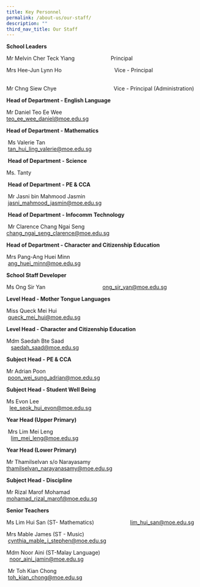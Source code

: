 ```yaml
---
title: Key Personnel
permalink: /about-us/our-staff/
description: ""
third_nav_title: Our Staff
---
```

**School Leaders**

Mr Melvin Cher Teck Yiang                        Principal

Mrs Hee-Jun Lynn Ho                                   Vice - Principal                                        

Mr Chng Siew Chye                                      Vice - Principal  (Administration)

**Head of Department - English Language**

Mr Daniel Teo Ee Wee                                        teo_ee_wee_daniel@moe.edu.sg

  

**Head of Department - Mathematics**  

  

 Ms Valerie Tan                                                         tan_hui_ling_valerie@moe.edu.sg 

  

 **Head of Department - Science**  

  
Ms. Tanty
                                                      

 **Head of Department - PE & CCA**

 Mr Jasni bin Mahmood Jasmin                                 jasni_mahmood_jasmin@moe.edu.sg

 **Head of Department - Infocomm** **Technology**

 Mr Clarence Chang Ngai Seng                        chang_ngai_seng_clarence@moe.edu.sg

  

**Head of Department - Character and Citizenship Education**

Mrs Pang-Ang Huei Minn                                         ang_huei_minn@moe.edu.sg

**School Staff Developer**

Ms Ong Sir Yan                                      ong_sir_yan@moe.edu.sg

**Level Head - Mother Tongue Languages**

  

Miss Queck Mei Hui                                                   queck_mei_hui@moe.edu.sg

**Level Head - Character and Citizenship Education**                           

  

Mdm Saedah Bte Saad                                              saedah_saad@moe.edu.sg

  

**Subject Head -** **PE & CCA**                        

  

Mr Adrian Poon                                                           poon_wei_sung_adrian@moe.edu.sg

  

**Subject Head - Student Well Being**                      

  

Ms Evon Lee                                                               lee_seok_hui_evon@moe.edu.sg

  

**Year Head (Upper Primary)**  

  

 Mrs Lim Mei Leng                                                      lim_mei_leng@moe.edu.sg

  

**Year Head (Lower Primary)**

  

Mr Thamilselvan s/o Narayasamy                        thamilselvan_narayanasamy@moe.edu.sg

**Subject Head - Discipline**

  

Mr Rizal Marof Mohamad                                         mohamad_rizal_marof@moe.edu.sg

  

**Senior Teachers**                                                                         

  

Ms Lim Hui San (ST- Mathematics)                        lim_hui_san@moe.edu.sg

  
Mrs Mable James (ST - Music)                                cynthia_mable_j_stephen@moe.edu.sg

  
Mdm Noor Aini (ST-Malay Language)                    noor_aini_jamin@moe.edu.sg

 Mr Toh Kian Chong                                                 toh_kian_chong@moe.edu.sg